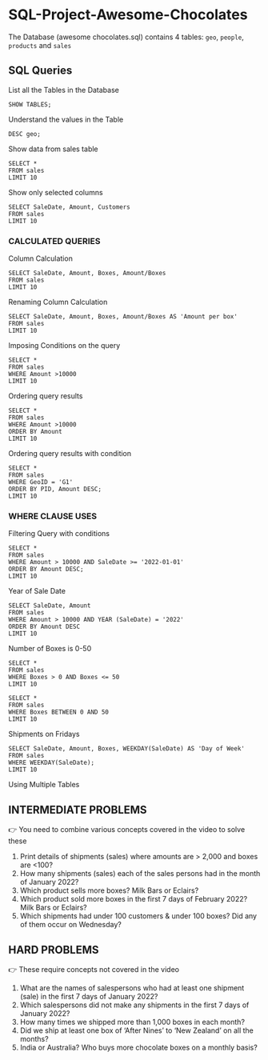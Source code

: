 # SQL-Project-Awesome-Chocolates

 The Database (awesome chocolates.sql) contains 4 tables: `geo`, `people`, `products` and `sales`

## SQL Queries

List all the Tables in the Database
```
SHOW TABLES;
```
Understand the values in the Table
```
DESC geo;
```
Show data from sales table
```
SELECT *
FROM sales
LIMIT 10
```
Show only selected columns
```
SELECT SaleDate, Amount, Customers 
FROM sales
LIMIT 10
```

### CALCULATED QUERIES
Column Calculation
```
SELECT SaleDate, Amount, Boxes, Amount/Boxes 
FROM sales
LIMIT 10
```
Renaming Column Calculation
```
SELECT SaleDate, Amount, Boxes, Amount/Boxes AS 'Amount per box'
FROM sales
LIMIT 10
```
Imposing Conditions on the query
```
SELECT *
FROM sales
WHERE Amount >10000
LIMIT 10
```
Ordering query results
```
SELECT *
FROM sales
WHERE Amount >10000
ORDER BY Amount
LIMIT 10
```
Ordering query results with condition
```
SELECT *
FROM sales
WHERE GeoID = 'G1'
ORDER BY PID, Amount DESC;
LIMIT 10
```

### WHERE CLAUSE USES
Filtering Query with conditions
```
SELECT *
FROM sales
WHERE Amount > 10000 AND SaleDate >= '2022-01-01'
ORDER BY Amount DESC;
LIMIT 10
```
Year of Sale Date
```
SELECT SaleDate, Amount 
FROM sales
WHERE Amount > 10000 AND YEAR (SaleDate) = '2022'
ORDER BY Amount DESC 
LIMIT 10
```
Number of Boxes is 0-50
```
SELECT *
FROM sales
WHERE Boxes > 0 AND Boxes <= 50
LIMIT 10
```

```
SELECT *
FROM sales
WHERE Boxes BETWEEN 0 AND 50
LIMIT 10
```

Shipments on Fridays
```
SELECT SaleDate, Amount, Boxes, WEEKDAY(SaleDate) AS 'Day of Week'  
FROM sales
WHERE WEEKDAY(SaleDate);
LIMIT 10
```

Using Multiple Tables






## INTERMEDIATE PROBLEMS 
👉 You need to combine various concepts covered in the video to solve these

1. Print details of shipments (sales) where amounts are > 2,000 and boxes are <100? 
2. How many shipments (sales) each of the sales persons had in the month of January 2022?
3. Which product sells more boxes? Milk Bars or Eclairs?
4. Which product sold more boxes in the first 7 days of February 2022? Milk Bars or Eclairs?
5. Which shipments had under 100 customers & under 100 boxes? Did any of them occur on Wednesday?

## HARD PROBLEMS 
👉 These require concepts not covered in the video

1. What are the names of salespersons who had at least one shipment (sale) in the first 7 days of January 2022?
2. Which salespersons did not make any shipments in the first 7 days of January 2022?
3. How many times we shipped more than 1,000 boxes in each month?
4. Did we ship at least one box of ‘After Nines’ to ‘New Zealand’ on all the months?
5. India or Australia? Who buys more chocolate boxes on a monthly basis?

